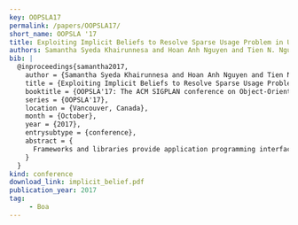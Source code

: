```yaml
---
key: OOPSLA17
permalink: /papers/OOPSLA17/
short_name: OOPSLA '17
title: Exploiting Implicit Beliefs to Resolve Sparse Usage Problem in Usage-based Specification Mining
authors: Samantha Syeda Khairunnesa and Hoan Anh Nguyen and Tien N. Nguyen and Hridesh Rajan
bib: |
  @inproceedings{samantha2017,
    author = {Samantha Syeda Khairunnesa and Hoan Anh Nguyen and Tien N. Nguyen and Hridesh Rajan},
    title = {Exploiting Implicit Beliefs to Resolve Sparse Usage Problem in Usage-based Specification Mining},
    booktitle = {OOPSLA'17: The ACM SIGPLAN conference on Object-Oriented Programming, Systems, Languages, and Applications},
    series = {OOPSLA'17},
    location = {Vancouver, Canada},
    month = {October},
    year = {2017},
    entrysubtype = {conference},
    abstract = {
      Frameworks and libraries provide application programming interfaces (APIs) that serve as building blocks in modern software development. As APIs present the opportunity of increased productivity, it also calls for correct use to avoid buggy code. The usage-based specification mining technique has shown great promise in solving this problem through a data-driven approach. These techniques leverage the use of the API in large corpora to understand the recurring usages of the APIs and infer behavioral specifications (preconditions and postconditions) from such usages. A challenge for such technique is thus inference in the presence of insufficient usages, in terms of both frequency and richness. We refer to this as a "sparse usage problem." This paper presents the first technique to solve the sparse usage problem in usage-based precondition mining. Our key insight is to leverage implicit beliefs to overcome sparse usage. An implicit belief (IB) is the knowledge implicitly derived from the fact about the code. An IB about a program is known implicitly to a programmer via the language's constructs and semantics, and thus not explicitly written or specified in the code. The technical underpinnings of our new precondition mining approach include a technique to analyze the data and control flow in the program leading to API calls to infer preconditions that are implicitly present in the code corpus, a catalog of 35 code elements in total that can be used to derive implicit beliefs from a program, and empirical evaluation of all of these ideas. We have analyzed over 350 millions lines of code and 7 libraries that suffer from the sparse usage problem. Our approach realizes 6 implicit beliefs and we have observed that addition of single-level context sensitivity can further improve the result of usage based precondition mining. The result shows that we achieve overall 60% in precision and 69% in recall and the accuracy is relatively improved by 32% in precision and 78% in recall compared to base usage-based mining approach for these libraries.
    }
  }
kind: conference
download_link: implicit_belief.pdf
publication_year: 2017
tag: 
     - Boa
---
```

